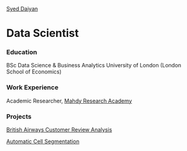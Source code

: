 [Syed Daiyan](https://www.linkedin.com/in/smnd/)

# Data Scientist

### Education
BSc Data Science & Business Analytics
University of London (London School of Economics)

### Work Experience
Academic Researcher, [Mahdy Research Academy](https://sites.google.com/view/mahdyresearchacademy/home)

### Projects
[British Airways Customer Review Analysis](https://github.com/nafisdaiyan/British_Airways)

[Automatic Cell Segmentation](https://github.com/nafisdaiyan/Automatic_Cell_Segmentaiton)

